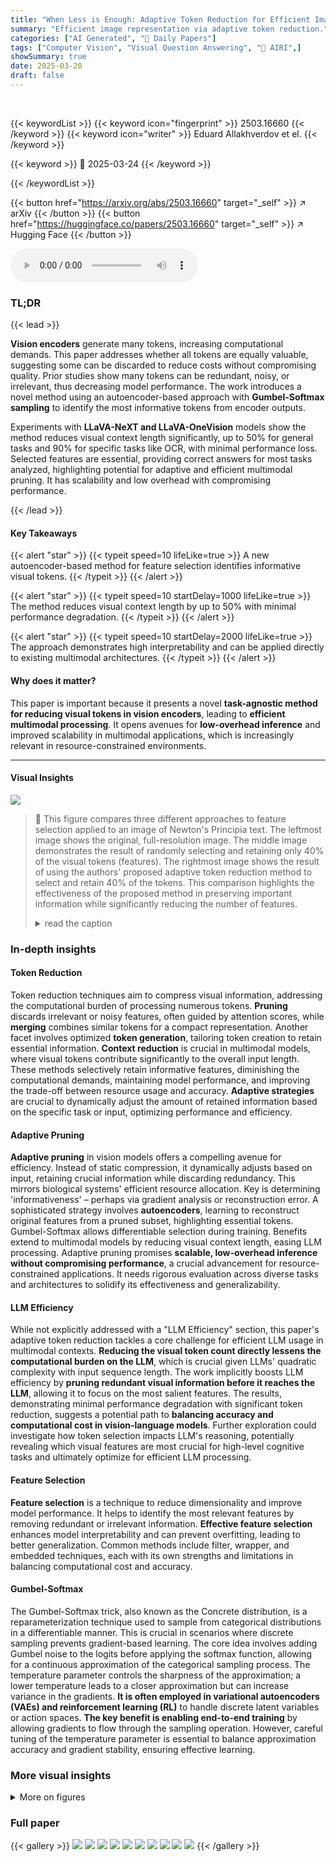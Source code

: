 ```yaml
---
title: "When Less is Enough: Adaptive Token Reduction for Efficient Image Representation"
summary: "Efficient image representation via adaptive token reduction."
categories: ["AI Generated", "🤗 Daily Papers"]
tags: ["Computer Vision", "Visual Question Answering", "🏢 AIRI",]
showSummary: true
date: 2025-03-20
draft: false
---
```


<br>

{{< keywordList >}}
{{< keyword icon="fingerprint" >}} 2503.16660 {{< /keyword >}}
{{< keyword icon="writer" >}} Eduard Allakhverdov et el. {{< /keyword >}}
 
{{< keyword >}} 🤗 2025-03-24 {{< /keyword >}}
 
{{< /keywordList >}}

{{< button href="https://arxiv.org/abs/2503.16660" target="_self" >}}
↗ arXiv
{{< /button >}}
{{< button href="https://huggingface.co/papers/2503.16660" target="_self" >}}
↗ Hugging Face
{{< /button >}}



<audio controls>
    <source src="https://ai-paper-reviewer.com/2503.16660/podcast.wav" type="audio/wav">
    Your browser does not support the audio element.
</audio>


### TL;DR


{{< lead >}}

**Vision encoders** generate many tokens, increasing computational demands. This paper addresses whether all tokens are equally valuable, suggesting some can be discarded to reduce costs without compromising quality. Prior studies show many tokens can be redundant, noisy, or irrelevant, thus decreasing model performance. The work introduces a novel method using an autoencoder-based approach with **Gumbel-Softmax sampling** to identify the most informative tokens from encoder outputs. 



Experiments with **LLaVA-NeXT and LLaVA-OneVision** models show the method reduces visual context length significantly, up to 50% for general tasks and 90% for specific tasks like OCR, with minimal performance loss. Selected features are essential, providing correct answers for most tasks analyzed, highlighting potential for adaptive and efficient multimodal pruning. It has scalability and low overhead with compromising performance.

{{< /lead >}}


#### Key Takeaways

{{< alert "star" >}}
{{< typeit speed=10 lifeLike=true >}} A new autoencoder-based method for feature selection identifies informative visual tokens. {{< /typeit >}}
{{< /alert >}}

{{< alert "star" >}}
{{< typeit speed=10 startDelay=1000 lifeLike=true >}} The method reduces visual context length by up to 50% with minimal performance degradation. {{< /typeit >}}
{{< /alert >}}

{{< alert "star" >}}
{{< typeit speed=10 startDelay=2000 lifeLike=true >}} The approach demonstrates high interpretability and can be applied directly to existing multimodal architectures. {{< /typeit >}}
{{< /alert >}}

#### Why does it matter?
This paper is important because it presents a novel **task-agnostic method for reducing visual tokens in vision encoders**, leading to **efficient multimodal processing**. It opens avenues for **low-overhead inference** and improved scalability in multimodal applications, which is increasingly relevant in resource-constrained environments.

------
#### Visual Insights



![](https://arxiv.org/html/2503.16660/extracted/6297532/images/newton_preview.png)

> 🔼 This figure compares three different approaches to feature selection applied to an image of Newton's Principia text.  The leftmost image shows the original, full-resolution image. The middle image demonstrates the result of randomly selecting and retaining only 40% of the visual tokens (features). The rightmost image shows the result of using the authors' proposed adaptive token reduction method to select and retain 40% of the tokens. This comparison highlights the effectiveness of the proposed method in preserving important information while significantly reducing the number of features.
> <details>
> <summary>read the caption</summary>
> Figure 1: Comparison of feature selection methods on Newton’s Principia text: original image (left), random feature selection retaining 40% of tokens (middle), and our proposed feature selector retaining 40% of tokens (right).
> </details>







### In-depth insights


#### Token Reduction
Token reduction techniques aim to compress visual information, addressing the computational burden of processing numerous tokens. **Pruning** discards irrelevant or noisy features, often guided by attention scores, while **merging** combines similar tokens for a compact representation. Another facet involves optimized **token generation**, tailoring token creation to retain essential information. **Context reduction** is crucial in multimodal models, where visual tokens contribute significantly to the overall input length. These methods selectively retain informative features, diminishing the computational demands, maintaining model performance, and improving the trade-off between resource usage and accuracy. **Adaptive strategies** are crucial to dynamically adjust the amount of retained information based on the specific task or input, optimizing performance and efficiency.

#### Adaptive Pruning
**Adaptive pruning** in vision models offers a compelling avenue for efficiency. Instead of static compression, it dynamically adjusts based on input, retaining crucial information while discarding redundancy. This mirrors biological systems' efficient resource allocation. Key is determining 'informativeness' – perhaps via gradient analysis or reconstruction error. A sophisticated strategy involves **autoencoders**, learning to reconstruct original features from a pruned subset, highlighting essential tokens. Gumbel-Softmax allows differentiable selection during training. Benefits extend to multimodal models by reducing visual context length, easing LLM processing. Adaptive pruning promises **scalable, low-overhead inference without compromising performance**, a crucial advancement for resource-constrained applications. It needs rigorous evaluation across diverse tasks and architectures to solidify its effectiveness and generalizability.

#### LLM Efficiency
While not explicitly addressed with a "LLM Efficiency" section, this paper's adaptive token reduction tackles a core challenge for efficient LLM usage in multimodal contexts. **Reducing the visual token count directly lessens the computational burden on the LLM**, which is crucial given LLMs' quadratic complexity with input sequence length. The work implicitly boosts LLM efficiency by **pruning redundant visual information before it reaches the LLM**, allowing it to focus on the most salient features. The results, demonstrating minimal performance degradation with significant token reduction, suggests a potential path to **balancing accuracy and computational cost in vision-language models**. Further exploration could investigate how token selection impacts LLM's reasoning, potentially revealing which visual features are most crucial for high-level cognitive tasks and ultimately optimize for efficient LLM processing.

#### Feature Selection
**Feature selection** is a technique to reduce dimensionality and improve model performance. It helps to identify the most relevant features by removing redundant or irrelevant information. **Effective feature selection** enhances model interpretability and can prevent overfitting, leading to better generalization. Common methods include filter, wrapper, and embedded techniques, each with its own strengths and limitations in balancing computational cost and accuracy.

#### Gumbel-Softmax
The Gumbel-Softmax trick, also known as the Concrete distribution, is a reparameterization technique used to sample from categorical distributions in a differentiable manner. This is crucial in scenarios where discrete sampling prevents gradient-based learning. The core idea involves adding Gumbel noise to the logits before applying the softmax function, allowing for a continuous approximation of the categorical sampling process. The temperature parameter controls the sharpness of the approximation; a lower temperature leads to a closer approximation but can increase variance in the gradients. **It is often employed in variational autoencoders (VAEs) and reinforcement learning (RL)** to handle discrete latent variables or action spaces. **The key benefit is enabling end-to-end training** by allowing gradients to flow through the sampling operation. However, careful tuning of the temperature parameter is essential to balance approximation accuracy and gradient stability, ensuring effective learning.


### More visual insights

<details>
<summary>More on figures
</summary>


![](https://arxiv.org/html/2503.16660/extracted/6297532/images/S.png)

> 🔼 The Feature Selector, a key component of the proposed model, is illustrated.  It consists of three transformer layers followed by a Gumbel-Softmax head. This head generates a binary mask to identify tokens to keep (marked as '1') or discard (marked as '0').  During training, the discarded tokens are replaced with a shared learnable embedding. Importantly, during inference, these discarded tokens are simply removed, leading to a more efficient representation. The retained tokens are then used for downstream tasks.
> <details>
> <summary>read the caption</summary>
> Figure 2: Illustration of the Feature Selector in training mode. It uses three Transformer layers and a Gumbel-Softmax head to generate a binary mask where zeros mark tokens for removal and ones for retention. During training, the masked embeddings are replaced by a shared learnable embedding. During inference, the masked embeddings are discarded, while the retained ones are used for downstream tasks, such as image representations in Vision-Language models.
> </details>



![](https://arxiv.org/html/2503.16660/extracted/6297532/images/R.png)

> 🔼 The Feature Reconstructor is a crucial part of the proposed feature selection method.  It's a three-layer Transformer network designed to reconstruct the visual tokens that were masked (set to zero) by the Feature Selector.  These masked tokens were temporarily replaced during training with a learned, shared representation. The Reconstructor's job is to take the pruned set of features (those not masked) and generate a reconstruction of the complete feature set, attempting to recover the information lost during the pruning process. The effectiveness of this reconstruction is a key factor in evaluating which tokens are truly essential and which can be discarded without significant performance loss.
> <details>
> <summary>read the caption</summary>
> Figure 3: Illustration of Feature Reconstructor’s functionality. Its primary objective is to restore the tokens that were replaced with a learned representation.
> </details>



![](https://arxiv.org/html/2503.16660/extracted/6297532/images/next_text_vertical.png)

> 🔼 This figure displays a comparison of the LLaVA-NeXT model's performance across various text-based benchmarks using three different feature selection methods: the proposed selector, a random selector, and no feature selection (using all features).  The x-axis represents the percentage of features retained, while the y-axis shows the performance metric (likely accuracy or a similar measure) for each benchmark.  The performance of the model without any image input is also shown as a baseline.  This allows for an evaluation of the effectiveness of the proposed feature selection technique in maintaining performance while reducing computational cost.
> <details>
> <summary>read the caption</summary>
> Figure 4: Comparison of LLaVA-NeXT performance with our selector (orange) and random selector (blue) on text-based benchmarks. The green dashed line represents the baseline performance using all features. The red dashed line represents the model’s performance without image input.
> </details>



![](https://arxiv.org/html/2503.16660/extracted/6297532/images/next_no_text_vertical.png)

> 🔼 This figure compares the performance of the LLaVA-NeXT model on several non-text based benchmarks when using different feature selection methods.  The performance is shown for three scenarios: using all features (green dashed line), using features selected by the proposed method (orange line), and using randomly selected features (blue line).  A fourth line (red dashed line) shows the model's performance without any visual input, providing a baseline for assessing the impact of visual information. The x-axis represents the percentage of features retained, and the y-axis represents the performance metric. This allows for a comparison of the effectiveness of the proposed approach versus random feature selection across multiple benchmarks at different levels of feature reduction.
> <details>
> <summary>read the caption</summary>
> Figure 5: Comparison of LLaVA-NeXT performance with our selector (orange) and random selector (blue) on non-text benchmarks. The green dashed line represents the baseline performance using all features. The red dashed line represents the model’s performance without image input.
> </details>



![](https://arxiv.org/html/2503.16660/extracted/6297532/images/ov_text_vertical.png)

> 🔼 This figure compares the performance of the LLaVA-OneVision model on text-based (OCR-like) benchmarks using three different feature selection methods:  our trained feature selector, random feature selection, and using all features.  The x-axis shows the percentage of features retained, while the y-axis displays the performance metric (likely accuracy).  The orange line represents our trained selector, the blue line represents random selection, the green dashed line shows the baseline performance using all features, and the red dashed line demonstrates the model's performance without any image input.  This visualization helps to understand how effective our feature selection is in maintaining or improving model performance while reducing the number of features required, especially compared to random selection.
> <details>
> <summary>read the caption</summary>
> Figure 6: Comparison of LLaVA-OneVision performance with our trained selector (orange) and random selection (blue) on text-based (OCR-like) benchmarks. The green dashed line represents the baseline performance with all features retained. The red dashed line represents the model’s performance without image input.
> </details>



![](https://arxiv.org/html/2503.16660/extracted/6297532/images/ov_no_text_vertical.png)

> 🔼 Figure 7 displays a comparison of the LLaVA-OneVision model's performance using different feature selection methods on non-text-based benchmarks.  The model's performance is evaluated when using all available features (baseline), features selected by the proposed trained selector, and randomly selected features. The results highlight how the proposed method compares to random selection across various metrics, showcasing its effectiveness in preserving performance even with reduced feature sets. A control is included to show the model's performance without any image input.
> <details>
> <summary>read the caption</summary>
> Figure 7: Comparison of LLaVA-OneVision performance with our trained selector (orange) and random selection (blue) on non-text benchmarks. The green dashed line represents the baseline performance with all features retained. The red dashed line represents the model’s performance without image input.
> </details>



![](https://arxiv.org/html/2503.16660/extracted/6297532/images/discussion_2.png)

> 🔼 Figure 8 demonstrates the performance of the vision-language model with different feature selection methods on three benchmark datasets: DocVQA, MMMU, and MMStar.  Each row shows an example image from a different benchmark. The first column shows the model's response using all visual features, while the second uses randomly selected features and the third uses features selected by the proposed method.  DocVQA showcases a scenario where selecting the correct features is essential for accurate responses. MMMU presents a task where both visual understanding and reasoning are crucial but the model struggles to reason correctly. In the MMStar example, the image details are less critical than the language model's reasoning capacity, highlighting the importance of language processing in some tasks. This figure effectively illustrates how the importance of image features varies across different task types.
> <details>
> <summary>read the caption</summary>
> Figure 8: Images from three benchmarks illustrating cases where the vision-language model gives correct answers or makes errors. The first column shows the model’s responses using the full visual context, the second column uses a randomly selected set of features, and the third column uses the features selected by our selector. (1) DocVQA: to answer the question selecting the correct features is crucial. (2) MMMU (math): to answer this question, both visual understanding and logical reasoning are important, but the model fails to reason correctly. (3) MMstar: the image details are less important, and the language model plays a dominant role.
> </details>



</details>






### Full paper

{{< gallery >}}
<img src="https://ai-paper-reviewer.com/2503.16660/1.png" class="grid-w50 md:grid-w33 xl:grid-w25" />
<img src="https://ai-paper-reviewer.com/2503.16660/2.png" class="grid-w50 md:grid-w33 xl:grid-w25" />
<img src="https://ai-paper-reviewer.com/2503.16660/3.png" class="grid-w50 md:grid-w33 xl:grid-w25" />
<img src="https://ai-paper-reviewer.com/2503.16660/4.png" class="grid-w50 md:grid-w33 xl:grid-w25" />
<img src="https://ai-paper-reviewer.com/2503.16660/5.png" class="grid-w50 md:grid-w33 xl:grid-w25" />
<img src="https://ai-paper-reviewer.com/2503.16660/6.png" class="grid-w50 md:grid-w33 xl:grid-w25" />
<img src="https://ai-paper-reviewer.com/2503.16660/7.png" class="grid-w50 md:grid-w33 xl:grid-w25" />
<img src="https://ai-paper-reviewer.com/2503.16660/8.png" class="grid-w50 md:grid-w33 xl:grid-w25" />
<img src="https://ai-paper-reviewer.com/2503.16660/9.png" class="grid-w50 md:grid-w33 xl:grid-w25" />
<img src="https://ai-paper-reviewer.com/2503.16660/10.png" class="grid-w50 md:grid-w33 xl:grid-w25" />
{{< /gallery >}}